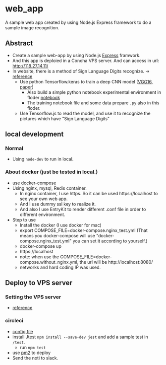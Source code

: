 # web_app
A sample web app created by using Node.js Express framework to do a sample image recognition.

## Abstract
- Create a sample web-app by using Node.js [Express](https://expressjs.com/) framwork. 
- And this app is deploied in a Conoha VPS server. And can access in url: http://118.27.14.11/
- In website, there is a method of Sign Language Digits recognize. -> [reference](https://qiita.com/PonDad/items/14d1d1c0e6e80a43e0b7)
  - Use python Tensorflow.keras to train a deep CNN model ([VGG16](https://www.pyimagesearch.com/2017/03/20/imagenet-vggnet-resnet-inception-xception-keras/), [paper](https://arxiv.org/abs/1409.1556))
    - Also build a simple python notebook experimental environment in floder [notebook](https://github.com/MyDuan/web_app/tree/master/notebook)
    - The training notebook file and some data prepare `.py` also in this floder.
  - Use Tensorflow.js to read the model, and use it to recognize the pictures which have "Sign Language Digits"

## local development
### Normal
  - Using `node-dev` to run in local. 
### About docker (just be tested in local.)
  - use docker-compose
  - Using nginx, mysql, Redis container.
      - In nginx container, I use https. So it can be used https://localhost to see your own web app.
      - And I use dummy ssl key to realize it.
      - And also I use EntryKit to render different .conf file in order to different environment.
  - Step to use
     - Install the docker (I use docker for mac)
     - export COMPOSE_FILE=docker-compose.nginx_test.yml (That means you docker-compose will use "docker-compose.nginx_test.yml"
you can set it according to yourself.)
     - docker-compose up
     - https://localhost
     - note: when use the COMPOSE_FILE=docker-compose.without_nginx.yml, the url will be http://localhost:8080/
     - networks and hard coding IP was used.

## Deploy to VPS server
### Setting the VPS server
  - [reference](https://qiita.com/ongaeshi/items/bb17ebfbd4d22057c8fd)
### circleci

  - [config file](https://github.com/MyDuan/web_app/blob/master/.circleci/config.yml)
  - install Jtest `npm install --save-dev jest` and add a sample test in `/test`.
      - run `npm test`
  - use [pm2](https://qiita.com/sakkuntyo/items/4ddabbb356254d863aae) to deploy
  - Send the noti to slack.
